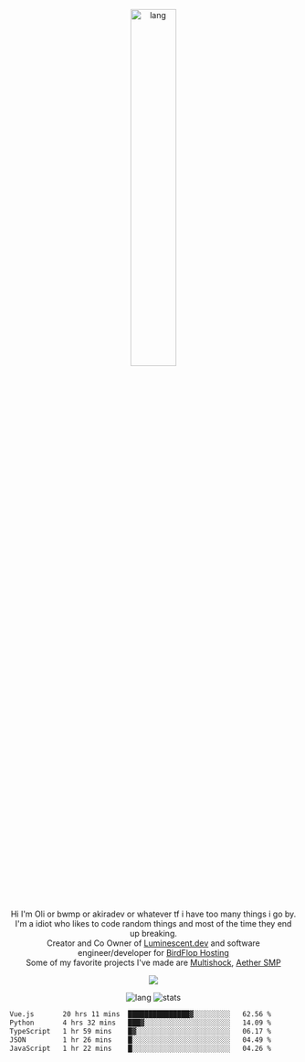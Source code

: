 <p align="center">
 <a href="https://luminescent.dev">
  <img width="40%" alt="lang" src="https://github.com/bwmp/bwmp/blob/main/l_10.png?raw=true" />
 </a>
</p>

<p align="center">
 Hi I'm Oli or bwmp or akiradev or whatever tf i have too many things i go by.<br>
 I'm a idiot who likes to code random things and most of the time they end up breaking.<br>
 Creator and Co Owner of <a href="https://luminescent.dev">Luminescent.dev</a> and software engineer/developer for <a href="https://www.birdflop.com">BirdFlop Hosting</a><br>
 Some of my favorite projects I've made are <a href="https://github.com/PiShock-Inc/MultiShock">Multishock</a>, <a href="https://www.aethersmp.com">Aether SMP</a>
</p>

<p align="center">
  <a href="https://discord.com/users/798738506859282482"><img align="center" src="https://lanyard-profile-readme.vercel.app/api/798738506859282482?bg=433e4f&borderRadius=10px&showDisplayName=true&idleMessage=Probably%20sleeping"/></a>
</p>

<p align="center">
 <img alt="lang" src="https://github-readme-stats.vercel.app/api/top-langs/?username=bwmp&layout=compact&hide_border=true&langs_count=10&theme=transparent&custom_title=Languages" />
 <img alt="stats" src="https://github-readme-stats.vercel.app/api?username=bwmp&show_icons=true&hide_border=true&count_private=true&theme=transparent&custom_title=Statistics">
</p>
<p align="center">
 <!--START_SECTION:waka-->

```txt
Vue.js       20 hrs 11 mins  ███████████████▓░░░░░░░░░   62.56 %
Python       4 hrs 32 mins   ███▓░░░░░░░░░░░░░░░░░░░░░   14.09 %
TypeScript   1 hr 59 mins    █▓░░░░░░░░░░░░░░░░░░░░░░░   06.17 %
JSON         1 hr 26 mins    █░░░░░░░░░░░░░░░░░░░░░░░░   04.49 %
JavaScript   1 hr 22 mins    █░░░░░░░░░░░░░░░░░░░░░░░░   04.26 %
```

<!--END_SECTION:waka-->
</p>
